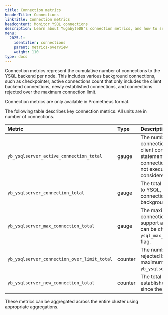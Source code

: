 ```yaml
---
title: Connection metrics
headerTitle: Connections
linkTitle: Connection metrics
headcontent: Monitor YSQL connections
description: Learn about YugabyteDB's connection metrics, and how to select and use the metrics.
menu:
  2025.1:
    identifier: connections
    parent: metrics-overview
    weight: 110
type: docs
---
```


Connection metrics represent the cumulative number of connections to the YSQL backend per node. This includes various background connections, such as checkpointer, active connections count that only includes the client backend connections, newly established connections, and connections rejected over the maximum connection limit.

Connection metrics are only available in Prometheus format.

The following table describes key connection metrics. All units are in number of connections.

| Metric | Type | Description |
| :----- | :--- | :---------- |
| `yb_ysqlserver_active_connection_total` | gauge | The number of active client backend connections to YSQL server. If a client connection is executing a statement, it is considered an active connection. Any client connection not executing a statement is considered an idle connection.|
| `yb_ysqlserver_connection_total` | gauge | The total number of all connections to YSQL, which includes active connections, idle connections, and background connections. |
| `yb_ysqlserver_max_connection_total` | gauge | The maximum number of concurrent connections that a YSQL server can support at any given time. This value can be changed using the `--ysql_max_connections` YB-TServer flag. |
| `yb_ysqlserver_connection_over_limit_total` | counter | The number of connection requests rejected by the YSQL server over the maximum connection limit, based on `yb_ysqlserver_max_connection_total`.  |
| `yb_ysqlserver_new_connection_total` | counter | The total number of connections established with the YSQL server since the start of the process.  |

These metrics can be aggregated across the entire cluster using appropriate aggregations.
